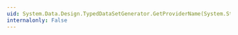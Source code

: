 ```yaml
---
uid: System.Data.Design.TypedDataSetGenerator.GetProviderName(System.String,System.String)
internalonly: False
---
```

